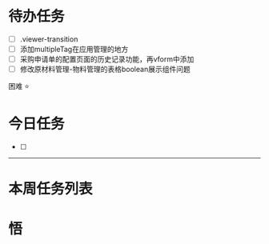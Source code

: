 # 待办任务
- [ ] .viewer-transition
- [ ] 添加multipleTag在应用管理的地方
- [ ] 采购申请单的配置页面的历史记录功能，再vform中添加
- [ ] 修改原材料管理-物料管理的表格boolean展示组件问题

困难
⭐

# 今日任务
- [ ] 




------
# 本周任务列表



# 悟